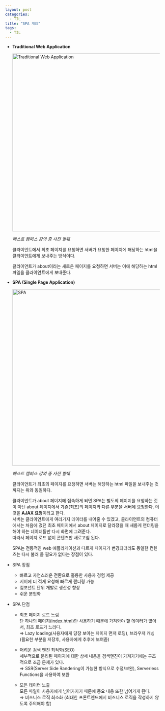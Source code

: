 ```yaml
---
layout: post
categories:
  - TIL
title: "SPA 개요"
tags:
  - TIL
---
```

- **Traditional Web Application**
  
  <img width="577" alt="Traditional Web Application" src="https://user-images.githubusercontent.com/77609591/223361843-ede80477-627c-49cd-983c-5217abfc40e6.png">

  _패스트 캠퍼스 강의 중 사진 발췌_
  
  클라이언트에서 최초 페이지를 요청하면 서버가 요청한 페이지에 해당하는 html을 클라이언트에게 보내주는 방식이다.
  
  클라이언트가 about이라는 새로운 페이지를 요청하면 서버는 이에 해당하는 html 파일을 클라이언트에게 보내준다.
    
- **SPA (Single Page Application)**
  
  <img width="573" alt="SPA" src="https://user-images.githubusercontent.com/77609591/223361867-579d035c-4e1b-4dd6-87b7-a73dc836b4f4.png">

  _패스트 캠퍼스 강의 중 사진 발췌_

  
  클라이언트가 최초의 페이지를 요청하면 서버는 해당하는 html 파일을 보내주는 것까지는 위와 동일하다.
  
  클라이언트가 about 페이지에 접속하게 되면 SPA는 별도의 페이지를 요청하는 것이 아닌 about 페이지에서 기존(최초)의 페이지와 다른 부분을 서버에 요청한다. 이것을 **AJAX 요청**이라고 한다.  
  서버는 클라이언트에게 여러가지 데이터를 내어줄 수 있겠고, 클라이언트의 컴퓨터에서는 처음에 떴던 최초 페이지에서 about 페이지로 달라졌을 때 새롭게 랜더링을 해야 하는 데이터들만 다시 화면에 그려준다.  
  따라서 페이지 로드 없이 콘텐츠만 새로고침 된다.
  
  SPA는 전통적인 web 애플리케이션과 다르게 페이지가 변경되더라도 동일한 컨텐츠는 다시 불러 올 필요가 없다는 장점이 있다.
    
- SPA 장점
  - 빠르고 자연스러운 전환으로 훌륭한 사용자 경험 제공
  - 서버에 더 적게 요청해 빠르게 랜더링 가능
  - 컴포넌트 단위 개발로 생산성 향상
  - 쉬운 분업화

- SPA 단점

  - 최초 페이지 로드 느림  
  단 하나의 페이지(index.html)만 사용하기 때문에 가져와야 할 데이터가 많아서, 최초 로드가 느리다.  
  ⇒ Lazy loading(사용자에게 당장 보이는 페이지 먼저 로딩), 브라우저 캐싱(필요한 부분을 저장후, 사용자에게 추후에 보여줌)

  - 어려운 검색 엔진 최적화(SEO)  
  세부적으로 분리된 페이지에 대한 상세 내용을 검색엔진이 가져가기에는 구조적으로 조금 문제가 있다.   
  ⇒ SSR(Server Side Randering이 가능한 방식으로 수정/보완), Serverless Functions을 사용하여 보완

  - 모든 데이터 노출   
  모든 파일이 사용자에게 넘어가지기 때문에 중요 내용 또한 넘어가게 된다.  
  ⇒ 비즈니스 로직 최소화 (최대한 프론트엔드에서 비즈니스 로직을 작성하지 않도록 주의해야 함)